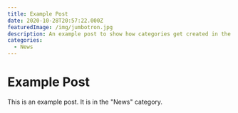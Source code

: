 ```yaml
---
title: Example Post
date: 2020-10-28T20:57:22.000Z
featuredImage: /img/jumbotron.jpg
description: An example post to show how categories get created in the navigation.
categories:
  - News
---
```

# Example Post

This is an example post. It is in the "News" category.
